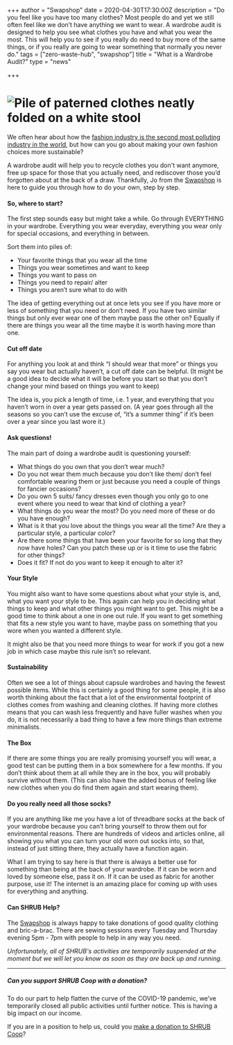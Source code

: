 +++
author = "Swapshop"
date = 2020-04-30T17:30:00Z
description = "Do you feel like you have too many clothes? Most people do and yet we still often feel like we don’t have anything we want to wear. A wardrobe audit is designed to help you see what clothes you have and what you wear the most. This will help you to see if you really do need to buy more of the same things, or if you really are going to wear something that normally you never do."
tags = ["zero-waste-hub", "swapshop"]
title = "What is a Wardrobe Audit?"
type = "news"

+++
# ![Pile of paterned clothes neatly folded on a white stool](https://res.cloudinary.com/shrub-co-op/image/upload/v1587176094/shrubcoop.org/media/photo-by_-victoria-strukovskaya-unsplash_com_wdp339.jpg "Discarded pile of clothes")

We often hear about how the [fashion industry is the second most polluting industry in the world](https://news.un.org/en/story/2019/03/1035161), but how can you go about making your own fashion choices more sustainable?

A wardrobe audit will help you to recycle clothes you don't want anymore, free up space for those that you actually need, and rediscover those you’d forgotten about at the back of a draw. Thankfully, Jo from the [Swapshop](https://www.shrubcoop.org/working-groups/swapshop/) is here to guide you through how to do your own, step by step.

#### So, where to start?

The first step sounds easy but might take a while. Go through EVERYTHING in your wardrobe. Everything you wear everyday, everything you wear only for special occasions, and everything in between.

Sort them into piles of:

* Your favorite things that you wear all the time
* Things you wear sometimes and want to keep
* Things you want to pass on
* Things you need to repair/ alter
* Things you aren’t sure what to do with

The idea of getting everything out at once lets you see if you have more or less of something that you need or don’t need. If you have two similar things but only ever wear one of them maybe pass the other on? Equally if there are things you wear all the time maybe it is worth having more than one.

#### Cut off date

For anything you look at and think “I should wear that more” or things you say you wear but actually haven’t, a cut off date can be helpful. (It might be a good idea to decide what it will be before you start so that you don’t change your mind based on things you want to keep)

The idea is, you pick a length of time, i.e. 1 year, and everything that you haven’t worn in over a year gets passed on. (A year goes through all the seasons so you can’t use the excuse of, “it’s a summer thing” if it’s been over a year since you last wore it.)

#### Ask questions!

The main part of doing a wardrobe audit is questioning yourself:

* What things do you own that you don’t wear much?
* Do you not wear them much because you don’t like them/ don’t feel comfortable wearing them or just because you need a couple of things for fancier occasions?
* Do you own 5 suits/ fancy dresses even though you only go to one event where you need to wear that kind of clothing a year?
* What things do you wear the most? Do you need more of these or do you have enough?
* What is it that you love about the things you wear all the time? Are they a particular style, a particular color?
* Are there some things that have been your favorite for so long that they now have holes? Can you patch these up or is it time to use the fabric for other things?
* Does it fit? If not do you want to keep it enough to alter it?

#### Your Style

You might also want to have some questions about what your style is, and, what you want your style to be. This again can help you in deciding what things to keep and what other things you might want to get. This might be a good time to think about a one in one out rule. If you want to get something that fits a new style you want to have, maybe pass on something that you wore when you wanted a different style.

It might also be that you need more things to wear for work if you got a new job in which case maybe this rule isn’t so relevant.

#### Sustainability

Often we see a lot of things about capsule wardrobes and having the fewest possible items. While this is certainly a good thing for some people, it is also worth thinking about the fact that a lot of the environmental footprint of clothes comes from washing and cleaning clothes. If having more clothes means that you can wash less frequently and have fuller washes when you do, it is not necessarily a bad thing to have a few more things than extreme minimalists.

#### The Box

If there are some things you are really promising yourself you will wear, a good test can be putting them in a box somewhere for a few months. If you don’t think about them at all while they are in the box, you will probably survive without them. (This can also have the added bonus of feeling like new clothes when you do find them again and start wearing them).

#### Do you really need all those socks?

If you are anything like me you have a lot of threadbare socks at the back of your wardrobe because you can’t bring yourself to throw them out for environmental reasons. There are hundreds of videos and articles online, all showing you what you can turn your old worn out socks into, so that, instead of just sitting there, they actually have a function again.

What I am trying to say here is that there is always a better use for something than being at the back of your wardrobe. If it can be worn and loved by someone else, pass it on. If it can be used as fabric for another purpose, use it! The internet is an amazing place for coming up with uses for everything and anything.

#### Can SHRUB Help?

The [Swapshop](https://www.shrubcoop.org/working-groups/swapshop/) is always happy to take donations of good quality clothing and bric-a-brac. There are sewing sessions every Tuesday and Thursday evening 5pm - 7pm with people to help in any way you need.

_Unfortunately, all of SHRUB's activities are temporarily suspended at the moment but we will let you know as soon as they are back up and running._

***

##### Can you support SHRUB Coop with a donation?

To do our part to help flatten the curve of the COVID-19 pandemic, we’ve temporarily closed all public activities until further notice. This is having a big impact on our income.

If you are in a position to help us, could you [make a donation to SHRUB Coop](https://www.shrubcoop.org/donate/)?